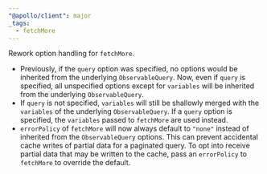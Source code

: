 ```yaml
---
"@apollo/client": major
_tags:
  - fetchMore
---
```


Rework option handling for `fetchMore`.

* Previously, if the `query` option was specified, no options would be inherited
from the underlying `ObservableQuery`.
Now, even if `query` is specified, all unspecified options except for `variables` will be inherited from the underlying `ObservableQuery`.
* If `query` is not specified, `variables` will still be shallowly merged with the `variables` of the underlying `ObservableQuery`. If a `query` option is specified, the `variables` passed to `fetchMore` are used instead.
* `errorPolicy` of `fetchMore` will now always default to `"none"` instead of inherited from the `ObservableQuery` options. This can prevent accidental cache writes of partial data for a paginated query. To opt into receive partial data that may be written to the cache, pass an `errorPolicy` to `fetchMore` to override the default.
